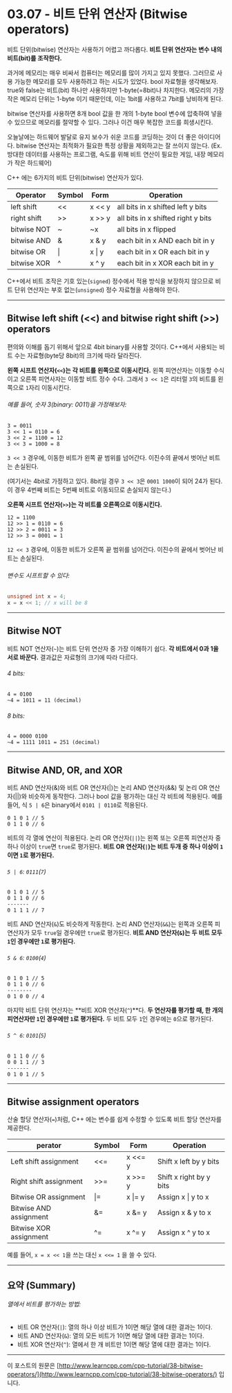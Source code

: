 # 03.07 - 비트 단위 연산자 (Bitwise operators)

비트 단위(bitwise) 연산자는 사용하기 어렵고 까다롭다. **비트 단위 연산자는 변수 내의 비트(bit)를 조작한다.**

과거에 메모리는 매우 비싸서 컴퓨터는 메모리를 많이 가지고 있지 못했다. 그러므로 사용 가능한 메모리를 모두 사용하려고 하는 시도가 있었다. bool 자료형을 생각해보자. true와 false는 비트(bit) 하나만 사용하지만 1-byte(=8bit)나 차지한다. 메모리의 가장 작은 메모리 단위는 1-byte 이기 때문인데, 이는 1bit를 사용하고 7bit를 낭비하게 된다.

bitwise 연산자를 사용하면 8개 bool 값을 한 개의 1-byte bool 변수에 압축하여 넣을 수 있으므로 메모리를 절약할 수 있다. 그러나 이건 매우 복잡한 코드를 희생시킨다.

오늘날에는 하드웨어 발달로 유지 보수가 쉬운 코드를 코딩하는 것이 더 좋은 아이디어다. bitwise 연산자는 최적화가 필요한 특정 상황을 제외하고는 잘 쓰이지 않는다. (Ex. 방대한 데이터를 사용하는 프로그램, 속도를 위해 비트 연산이 필요한 게임, 내장 메모리가 작은 하드웨어)

C++ 에는 6가지의 비트 단위(bitwise) 연산자가 있다.

| Operator    | Symbol | Form   | Operation                          |
| ----------- | ------ | ------ | ---------------------------------- |
| left shift  | <<     | x << y | all bits in x shifted left y bits  |
| right shift | >>     | x >> y | all bits in x shifted right y bits |
| bitwise NOT | ~      | ~x     | all bits in x flipped              |
| bitwise AND | &      | x & y  | each bit in x AND each bit in y    |
| bitwise OR  | \|     | x \| y | each bit in x OR each bit in y     |
| bitwise XOR | ^      | x ^ y  | each bit in x XOR each bit in y    |

C++에서 비트 조작은 기호 있는(`signed`) 정수에서 적용 방식을 보장하지 않으므로 비트 단위 연산자는 부호 없는(`unsigned`) 정수 자료형을 사용해야 한다. 

---

## Bitwise left shift (<<) and bitwise right shift (>>) operators

편의와 이해를 돕기 위해서 앞으로 4bit binary를 사용할 것이다. C++에서 사용되는 비트 수는 자료형(byte당 8bit)의 크기에 따라 달라진다.

**왼쪽 시프트 연산자(`<<`)는 각 비트를 왼쪽으로 이동시킨다.** 왼쪽 피연산자는 이동할 수식이고 오른쪽 피연사자는 이동할 비트 정수 수다. 그래서 `3 << 1`은 리터럴 `3`의 비트를 왼쪽으로 `1`자리 이동시킨다.

###### 예를 들어, 숫자 3(binary: 0011)을 가정해보자:

```
3 = 0011
3 << 1 = 0110 = 6
3 << 2 = 1100 = 12
3 << 3 = 1000 = 8
```

`3 << 3` 경우에, 이동한 비트가 왼쪽 끝 범위를 넘어간다. 이진수의 끝에서 벗어난 비트는 손실된다.

(여기서는 4bit로 가정하고 있다. 8bit일 경우 `3 << 3`은 `0001 1000`이 되어 24가 된다. 이 경우 4번째 비트는 5번째 비트로 이동되므로 손실되지 않는다.)

**오른쪽 시프트 연산자(`>>`)는 각 비트를 오른쪽으로 이동시킨다.**

```
12 = 1100
12 >> 1 = 0110 = 6
12 >> 2 = 0011 = 3
12 >> 3 = 0001 = 1
```

`12 << 3` 경우에, 이동한 비트가 오른쪽 끝 범위를 넘어간다. 이진수의 끝에서 벗어난 비트는 손실된다.

###### 변수도 시프트할 수 있다:

```cpp
unsigned int x = 4;
x = x << 1; // x will be 8
```

---

## Bitwise NOT

비트 NOT 연산자(`~`)는 비트 단위 연산자 중 가장 이해하기 쉽다. **각 비트에서 0과 1을 서로 바꾼다.** 결과값은 자료형의 크기에 따라 다르다.

###### 4 bits:

```
4 = 0100
~4 = 1011 = 11 (decimal)
```

###### 8 bits:

```
4 = 0000 0100
~4 = 1111 1011 = 251 (decimal)
```

---

## Bitwise AND, OR, and XOR

비트 AND 연산자(&)와 비트 OR 연산자(|)는 논리 AND 연산자(&&) 및 논리 OR 연산자(||)와 비슷하게 동작한다. 그러나 bool 값을 평가하는 대신 각 비트에 적용된다. 예를 들어, 식 `5 | 6`은 binary에서 `0101 | 0110`로 적용된다. 

```
0 1 0 1 // 5
0 1 1 0 // 6
```

비트의 각 열에 연산이 적용된다. 논리 OR 연산자(`||`)는 왼쪽 또는 오른쪽 피연산자 중 하나 이상이 `true`면 `true`로 평가된다. **비트 OR 연산자(`|`)는 비트 두개 중 하나 이상이 `1`이면 `1`로 평가된다.**

###### `5 | 6`: `0111`(`7`)

```
0 1 0 1 // 5
0 1 1 0 // 6
-------
0 1 1 1 // 7
```

비트 AND 연산자(`&`)도 비슷하게 작동한다. 논리 AND 연산자(`&&`)는 왼쪽과 오른쪽 피연산자가 모두 `true`일 경우에만 `true`로 평가된다. **비트 AND 연산자(`&`)는 두 비트 모두 `1`인 경우에만 `1`로 평가된다.**

###### `5 & 6`: `0100`(`4`)

```
0 1 0 1 // 5
0 1 1 0 // 6
--------
0 1 0 0 // 4
```

마지막 비트 단위 연산자는 **비트 XOR 연산자(`^`)**다. **두 연산자를 평가할 때, 한 개의 피연산자만 `1`인 경우에만 `1`로 평가된다.** 두 비트 모두 `1`인 경우에는 `0`으로 평가된다.

###### `5 ^ 6`: `0101`(`5`)

```
0 1 1 0 // 6
0 0 1 1 // 3
-------
0 1 0 1 // 5
```

---

## Bitwise assignment operators

산술 할당 연산자(`=`)처럼, C++ 에는 변수를 쉽게 수정할 수 있도록 비트 할당 연산자를 제공한다.

| perator                | Symbol | Form    | Operation               |
| ---------------------- | ------ | ------- | ----------------------- |
| Left shift assignment  | <<=    | x <<= y | Shift x left by y bits  |
| Right shift assignment | >>=    | x >>= y | Shift x right by y bits |
| Bitwise OR assignment  | \|=    | x \|= y | Assign x \| y to x      |
| Bitwise AND assignment | &=     | x &= y  | Assign x & y to x       |
| Bitwise XOR assignment | ^=     | x ^= y  | Assign x ^ y to x       |

예를 들어, `x = x << 1`을 쓰는 대신 `x <<= 1` 을 쓸 수 있다.

---

## 요약 (Summary)

###### 열에서 비트를 평가하는 방법:

- 비트 OR 연산자(`|`): 열의 하나 이상 비트가 1이면 해당 열에 대한 결과는 1이다. 
- 비트 AND 연산자(`&`): 열의 모든 비트가 1이면 해당 열에 대한 결과는 1이다.
- 비트 XOR 연산자(`^`): 열에서 한 개 비트만 1이면 해당 열에 대한 결과는 1이다.

---

이 포스트의 원문은 [http://www.learncpp.com/cpp-tutorial/38-bitwise-operators/](http://www.learncpp.com/cpp-tutorial/38-bitwise-operators/) 입니다.